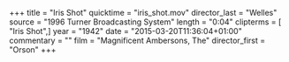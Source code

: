 +++
title = "Iris Shot"
quicktime = "iris_shot.mov"
director_last = "Welles"
source = "1996 Turner Broadcasting System"
length = "0:04"
clipterms = [ "Iris Shot",]
year = "1942"
date = "2015-03-20T11:36:04+01:00"
commentary = ""
film = "Magnificent Ambersons, The"
director_first = "Orson"
+++

